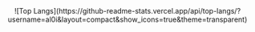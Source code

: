 <div align="center">
![Top Langs](https://github-readme-stats.vercel.app/api/top-langs/?username=al0i&layout=compact&show_icons=true&theme=transparent)
</div>
